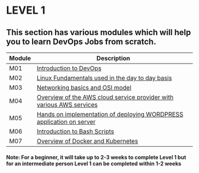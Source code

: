 # LEVEL 1 

## This section has various modules which will help you to learn DevOps Jobs from scratch.
| Module |   Description  |
|---------|----------------|
|  M01    | [Introduction to DevOps ](M1-IntroductionToDevops)  |
|  M02    | [Linux Fundamentals used in the day to day basis ](M2-LinuxFundamentals)  |
|  M03    | [Networking basics and OSI model ](M3-Networking)  |
|  M04    | [Overview of the AWS cloud service provider with various AWS services ](M4-AWSBasics)  |
|  M05    | [Hands on implementation of deploying WORDPRESS application on server ](M4-WebApp2Tier)  |
|  M06    | [Introduction to Bash Scripts ](M6-Bashscripts)  |
|  M07    | [Overview of Docker and Kubernetes   ](M7-Containerization)  |


#### Note: For a beginner, it will take up to 2-3 weeks to complete Level 1 but for an intermediate person Level 1 can be completed within 1-2 weeks  